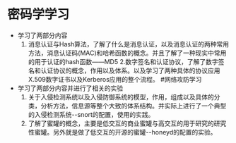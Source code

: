 # 密码学学习
- 学习了两部分内容
  1. 消息认证与Hash算法，了解了什么是消息认证，以及消息认证的两种常用方法，消息认证码(MAC)和哈希函数的概念。并且了解了一种现实中常用的用于认证的hash函数——MD5
  2.数字签名和认证协议，了解了数字签名和认证协议的概念，作用以及体系。以及学习了两种具体的协议应用X.509数字证书以及Kerberos应用的整个流程。
#网络攻防学习
 - 学习了两部分内容并进行了相关的实验
    1. 关于入侵检测系统以及入侵防御系统的模型，作用，组成以及具体的分类，分析方法，信息源等整个大致的体系结构。并实际上进行了一个典型的入侵检测系统--snort的配置，使用的实践。
    2. 了解了蜜罐的概念，主要是低交互的商业蜜罐与高交互的用于研究的研究性蜜罐。另外就是做了低交互的开源的蜜罐--honeyd的配置的实验。
